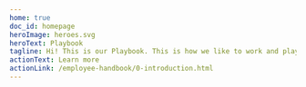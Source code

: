 ```yaml
---
home: true
doc_id: homepage
heroImage: heroes.svg
heroText: Playbook
tagline: Hi! This is our Playbook. This is how we like to work and play at De Voorhoede.
actionText: Learn more
actionLink: /employee-handbook/0-introduction.html
---
```

